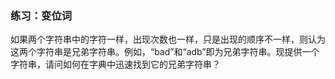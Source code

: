 ### 练习：变位词

如果两个字符串中的字符一样，出现次数也一样，只是出现的顺序不一样，则认为这两个字符串是兄弟字符串。例如，“bad”和“adb”即为兄弟字符串。现提供一个字符串，请问如何在字典中迅速找到它的兄弟字符串？
